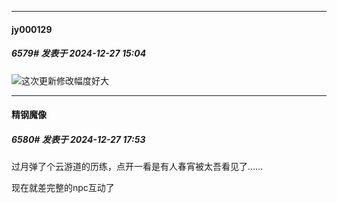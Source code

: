﻿
*****

####  jy000129  
##### 6579#       发表于 2024-12-27 15:04

<img src="https://static.saraba1st.com/image/smiley/face2017/018.png" referrerpolicy="no-referrer">这次更新修改幅度好大


*****

####  精钢魔像  
##### 6580#       发表于 2024-12-27 17:53

过月弹了个云游道的历练，点开一看是有人春宵被太吾看见了……

现在就差完整的npc互动了

